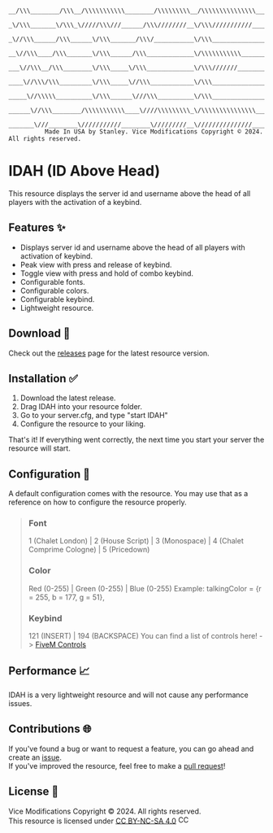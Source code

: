 
     __/\\\________/\\\__/\\\\\\\\\\\________/\\\\\\\\\__/\\\\\\\\\\\\\\\____________/\\\\____________/\\\\_______/\\\\\_______/\\\\\\\\\\\\________/\\\\\\\\\\\___        
      _\/\\\_______\/\\\_\/////\\\///______/\\\////////__\/\\\///////////____________\/\\\\\\________/\\\\\\_____/\\\///\\\____\/\\\////////\\\____/\\\/////////\\\_       
       _\//\\\______/\\\______\/\\\_______/\\\/___________\/\\\_______________________\/\\\//\\\____/\\\//\\\___/\\\/__\///\\\__\/\\\______\//\\\__\//\\\______\///__      
        __\//\\\____/\\\_______\/\\\______/\\\_____________\/\\\\\\\\\\\_______________\/\\\\///\\\/\\\/_\/\\\__/\\\______\//\\\_\/\\\_______\/\\\___\////\\\_________     
         ___\//\\\__/\\\________\/\\\_____\/\\\_____________\/\\\///////________________\/\\\__\///\\\/___\/\\\_\/\\\_______\/\\\_\/\\\_______\/\\\______\////\\\______    
          ____\//\\\/\\\_________\/\\\_____\//\\\____________\/\\\_______________________\/\\\____\///_____\/\\\_\//\\\______/\\\__\/\\\_______\/\\\_________\////\\\___   
           _____\//\\\\\__________\/\\\______\///\\\__________\/\\\_______________________\/\\\_____________\/\\\__\///\\\__/\\\____\/\\\_______/\\\___/\\\______\//\\\__  
            ______\//\\\________/\\\\\\\\\\\____\////\\\\\\\\\_\/\\\\\\\\\\\\\\\___________\/\\\_____________\/\\\____\///\\\\\/_____\/\\\\\\\\\\\\/___\///\\\\\\\\\\\/___ 
             _______\///________\///////////________\/////////__\///////////////____________\///______________\///_______\/////_______\////////////_______\///////////_____
              Made In USA by Stanley. Vice Modifications Copyright © 2024. All rights reserved.



# IDAH (ID Above Head)
This resource displays the server id and username above the head of all players with the activation of a keybind.

## Features ✨
- Displays server id and username above the head of all players with activation of keybind.
- Peak view with press and release of keybind.
- Toggle view with press and hold of combo keybind.
- Configurable fonts.
- Configurable colors.
- Configurable keybind.
- Lightweight resource.

## Download 🔽
Check out the [releases](https://github.com/Stanley405/IDAH/releases) page for the latest resource version.

## Installation ✅
1. Download the latest release.
2. Drag IDAH into your resource folder.
3. Go to your server.cfg, and type "start IDAH"
4. Configure the resource to your liking.

That's it! If everything went correctly, the next time you start your server the resource will start.
  
## Configuration 🔧
A default configuration comes with the resource. You may use that as a reference on how to configure the resource properly.

>   ### Font
>    1 (Chalet London) | 2 (House Script) | 3 (Monospace) | 4 (Chalet Comprime Cologne) | 5 (Pricedown)
>
>   ### Color
>    Red (0-255) | Green (0-255) | Blue (0-255)
>    Example: talkingColor = {r = 255, b = 177, g = 51},
>
>   ### Keybind
>    121 (INSERT) | 194 (BACKSPACE)
>    You can find a list of controls here! -> [FiveM Controls](https://docs.fivem.net/docs/game-references/controls)
  
## Performance 📈
IDAH is a very lightweight resource and will not cause any performance issues.    
  
## Contributions 🌐
If you've found a bug or want to request a feature, you can go ahead and create an [issue](https://github.com/Stanley405/IDAH/issues).  
If you've improved the resource, feel free to make a [pull request](https://github.com/Stanley405/IDAH/pulls)!  
  
## License 📄
Vice Modifications Copyright © 2024. All rights reserved.  
This resource is licensed under [CC BY-NC-SA 4.0](https://github.com/Stanley405/IDAH/blob/main/LICENSE)
<img src="https://mirrors.creativecommons.org/presskit/buttons/88x31/png/by-nc-sa.png" width="44" height="15.5" alt="CC BY-NC-SA 4.0">
